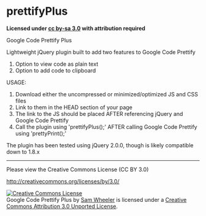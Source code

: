prettifyPlus
============

**Licensed under [cc by-sa 3.0](http://creativecommons.org/licenses/by-sa/3.0/) with attribution required**

Google Code Prettify Plus


Lightweight jQuery plugin built to add two features to Google Code Prettify

1. Option to view code as plain text
2. Option to add code to clipboard


USAGE:

1. Download either the uncompressed or minimized/optimized JS and CSS files
2. Link to them in the HEAD section of your page
3. The link to the JS should be placed AFTER referencing jQuery and Google Code Prettify
4. Call the plugin using 'prettifyPlus();' AFTER calling Google Code Prettify using 'prettyPrint();'

The plugin has been tested using jQuery 2.0.0, though is likely compatible down to 1.8.x


----------------------

Please view the Creative Commons License (CC BY 3.0)

http://creativecommons.org/licenses/by/3.0/

<a rel="license" href="http://creativecommons.org/licenses/by/3.0/deed.en_US"><img alt="Creative Commons License" style="border-width:0" src="http://i.creativecommons.org/l/by/3.0/88x31.png" /></a><br /><span xmlns:dct="http://purl.org/dc/terms/" property="dct:title">Google Code Prettify Plus</span> by <a xmlns:cc="http://creativecommons.org/ns#" href="http://www.samwheeler.info" property="cc:attributionName" rel="cc:attributionURL">Sam Wheeler</a> is licensed under a <a rel="license" href="http://creativecommons.org/licenses/by/3.0/deed.en_US">Creative Commons Attribution 3.0 Unported License</a>.
